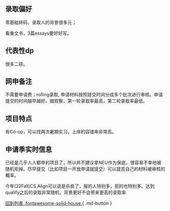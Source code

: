 ## 录取偏好
零基础转码，录取人的背景很多元；

看重文书，3篇essays要好好写。

## 代表性dp
很多二硕。

## 网申备注
不需要申请费；rolling录取, 申请材料按照提交时间分成多个批次进行审核。申请提交的时间越早越好。据观察，第一轮录取率最高，第二轮录取率最低。

## 项目特点
有Co-op，可以找两次暑期实习，上岸的容错率非常高。

## 申请季实时信息
已经是几乎人人都申的项目了，所以并不建议拿NEU作为保底，很容易不幸地被随机拒掉。尽早提交（比如项目一开放申请就提交）可以提高自己的材料被审核的概率。

今年(22Fall)CS Align可以说是杀疯了，报的人特别多，拒的也特别多。达到qualify之后的录取非常随机，背景更好不会带来更高的录取率

[回到列表 :fontawesome-solid-house:](选校梯度.md){ .md-button }
